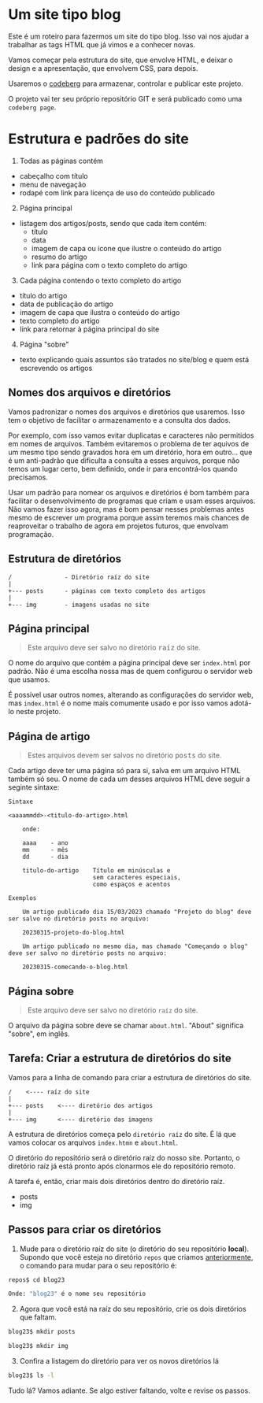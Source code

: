 # Um site tipo blog

Este é um roteiro para fazermos um site do tipo blog. Isso vai nos ajudar a trabalhar as tags HTML que já vimos e a conhecer novas.

Vamos começar pela estrutura do site, que envolve HTML, e deixar o design e a apresentação, que envolvem CSS, para depois.

Usaremos o [codeberg](https://codeberg.org) para armazenar, controlar e publicar este projeto.

O projeto vai ter seu próprio repositório GIT e será publicado como uma <code>codeberg page</code>.

# Estrutura e padrões do site

1. Todas as páginas contém
- cabeçalho com título
- menu de navegação
- rodapé com link para licença de uso do conteúdo publicado

2. Página principal

- listagem dos artigos/posts, sendo que cada ítem contém:
    - título
    - data
    - imagem de capa ou ícone que ilustre o conteúdo do artigo
    - resumo do artigo    
    - link para página com o texto completo do artigo

3. Cada página contendo o texto completo do artigo
- título do artigo
- data de publicação do artigo
- imagem de capa que ilustra o conteúdo do artigo
- texto completo do artigo
- link para retornar à página principal do site

4. Página "sobre"
- texto explicando quais assuntos são tratados no site/blog e quem está escrevendo os artigos


## Nomes dos arquivos e diretórios

Vamos padronizar o nomes dos arquivos e diretórios que usaremos. Isso tem o objetivo de facilitar o armazenamento e a consulta dos dados.

Por exemplo, com isso vamos evitar duplicatas e caracteres não permitidos em nomes de arquivos. Também evitaremos o problema de ter aquivos de um mesmo tipo sendo gravados hora em um diretório, hora em outro... que é um anti-padrão que dificulta a consulta a esses arquivos, porque não temos um lugar certo, bem definido, onde ir para encontrá-los quando precisamos.

Usar um padrão para nomear os arquivos e diretórios é bom também para facilitar o desenvolvimento de programas que criam e usam esses arquivos. Não vamos fazer isso agora, mas é bom pensar nesses problemas antes mesmo de escrever um programa porque assim teremos mais chances de reaproveitar o trabalho de agora em projetos futuros, que envolvam programação.

## Estrutura de diretórios

```
/               - Diretório raíz do site
|               
+--- posts      - páginas com texto completo dos artigos
|
+--- img        - imagens usadas no site
```

## Página principal 

> Este arquivo deve ser salvo no diretório <KBD>raíz</KBD> do site.

O nome do arquivo que contém a página principal deve ser <code>index.html</code> por padrão. Não é uma escolha nossa mas de quem configurou o servidor web que usamos.

É possível usar outros nomes, alterando as configurações do servidor web, mas <code>index.html</code> é o nome mais comumente usado e por isso vamos adotá-lo neste projeto.

## Página de artigo

> Estes arquivos devem ser salvos no diretório <KBD>posts</KBD> do site.

Cada artigo deve ter uma página só para si, salva em um arquivo HTML também só seu. O nome de cada um desses arquivos HTML deve seguir a seginte sintaxe:

```
Sintaxe

<aaaammdd>-<titulo-do-artigo>.html

    onde:

    aaaa    - ano
    mm      - mês
    dd      - dia

    titulo-do-artigo    Título em minúsculas e
                        sem caracteres especiais,
                        como espaços e acentos

Exemplos

    Um artigo publicado dia 15/03/2023 chamado "Projeto do blog" deve ser salvo no diretório posts no arquivo:

    20230315-projeto-do-blog.html

    Um artigo publicado no mesmo dia, mas chamado "Começando o blog" deve ser salvo no diretório posts no arquivo:

    20230315-comecando-o-blog.html

```

## Página sobre

> Este arquivo deve ser salvo no diretório <code>raíz</code> do site.


O arquivo da página sobre deve se chamar <code>about.html</code>. "About" significa "sobre", em inglês.

## Tarefa: Criar a estrutura de diretórios do site

Vamos para a linha de comando para criar a estrutura de diretórios do site.

 
```
/    <---- raíz do site
|
+--- posts    <---- diretório dos artigos
|
+--- img      <---- diretório das imagens
```

A estrutura de diretórios começa pelo <code>diretório raíz</code> do site. É lá que vamos colocar os arquivos <code>index.htmn</code> e <code>about.html</code>. 

O diretório do repositório será o diretório raíz do nosso site. Portanto, o diretório raíz já está pronto após clonarmos ele do repositório remoto.

A tarefa é, então, criar mais dois diretórios dentro do diretório raíz.

- posts
- img

## Passos para criar os diretórios

1. Mude para o diretório raíz do site (o diretório do seu repositório **local**). Supondo que você esteja no diretório <code>repos</code> que criamos [anteriormente](GIT-clonar-repositorio.md), o comando para mudar para o seu repositório é:

``` bash
repos$ cd blog23

Onde: "blog23" é o nome seu repositório
```

2. Agora que você está na raíz do seu repositório, crie os dois diretórios que faltam.

``` bash
blog23$ mkdir posts

blog23$ mkdir img
```

3. Confira a listagem do diretório para ver os novos diretórios lá

``` bash
blog23$ ls -l
```

Tudo lá? Vamos adiante. Se algo estiver faltando, volte e revise os passos.